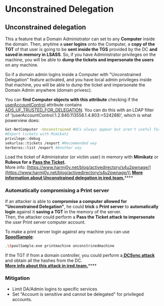 # Unconstrained Delegation

## Unconstrained delegation

This a feature that a Domain Administrator can set to any **Computer** inside the domain. Then, anytime a **user logins** onto the Computer, a **copy of the TGT** of that user is going to be **sent inside the TGS** provided by the DC **and saved in memory in LSASS**. So, if you have Administrator privileges on the machine, you will be able to **dump the tickets and impersonate the users** on any machine.

So if a domain admin logins inside a Computer with "Unconstrained Delegation" feature activated, and you have local admin privileges inside that machine, you will be able to dump the ticket and impersonate the Domain Admin anywhere (domain privesc).

&#x20;You can **find Computer objects with this attribute** checking if the [userAccountControl](https://msdn.microsoft.com/en-us/library/ms680832\(v=vs.85\).aspx) attribute contains [ADS\_UF\_TRUSTED\_FOR\_DELEGATION](https://msdn.microsoft.com/en-us/library/aa772300\(v=vs.85\).aspx). You can do this with an LDAP filter of ‘(userAccountControl:1.2.840.113556.1.4.803:=524288)’, which is what powerview does:

```bash
Get-NetComputer -Unconstrained #DCs always appear but aren't useful for privesc
#Export tickets with Mimikatz
privilege::debug
sekurlsa::tickets /export #Recommended way
kerberos::list /export #Another way
```

Load the ticket of Administrator (or victim user) in memory with **Mimikatz** or **Rubeus for a** [**Pass the Ticket**](pass-the-ticket.md)**.**\
More info: [https://www.harmj0y.net/blog/activedirectory/s4u2pwnage/](https://www.harmj0y.net/blog/activedirectory/s4u2pwnage/)\
[**More information about Unconstrained delegation in ired.team.**](https://ired.team/offensive-security-experiments/active-directory-kerberos-abuse/domain-compromise-via-unrestricted-kerberos-delegation)****

### **Automatically compromising a Print server**

If an attacker is able to **compromise a computer allowed for "Unconstrained Delegation"**, he could **trick** a **Print server** to **automatically login** against it **saving a TGT** in the memory of the server.\
Then, the attacker could perform a **Pass the Ticket attack to impersonate** the user Print server computer account.

To make a print server login against any machine you can use [**SpoolSample**](https://github.com/leechristensen/SpoolSample):

```bash
.\SpoolSample.exe printmachine unconstrinedmachine
```

If the TGT if from a domain controller, you could perform a[ **DCSync attack**](acl-persistence-abuse.md#dcsync) and obtain all the hashes from the DC.\
[**More info about this attack in ired.team.**](https://ired.team/offensive-security-experiments/active-directory-kerberos-abuse/domain-compromise-via-dc-print-server-and-kerberos-delegation)****

### Mitigation

* Limit DA/Admin logins to specific services
* Set "Account is sensitive and cannot be delegated" for privileged accounts.
